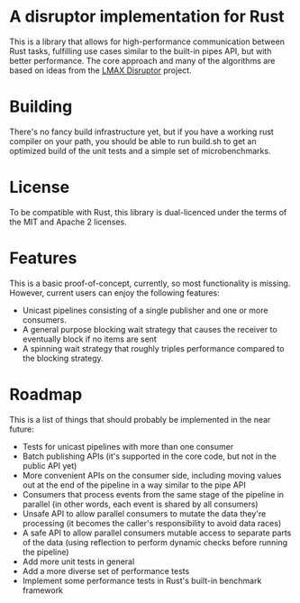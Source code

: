 # A disruptor implementation for Rust

This is a library that allows for high-performance communication between Rust
tasks, fulfilling use cases similar to the built-in pipes API, but with better
performance. The core approach and many of the algorithms are based on ideas
from the [LMAX Disruptor](http://lmax-exchange.github.io/disruptor/) project.

# Building

There's no fancy build infrastructure yet, but if you have a working rust
compiler on your path, you should be able to run build.sh to get an optimized
build of the unit tests and a simple set of microbenchmarks.

# License

To be compatible with Rust, this library is dual-licenced under the terms of the
MIT and Apache 2 licenses.

# Features

This is a basic proof-of-concept, currently, so most functionality is missing.
However, current users can enjoy the following features:
 * Unicast pipelines consisting of a single publisher and one or more consumers.
 * A general purpose blocking wait strategy that causes the receiver to
   eventually block if no items are sent
 * A spinning wait strategy that roughly triples performance compared to the
   blocking strategy.

# Roadmap

This is a list of things that should probably be implemented in the near future:
 * Tests for unicast pipelines with more than one consumer
 * Batch publishing APIs (it's supported in the core code, but not in the public
   API yet)
 * More convenient APIs on the consumer side, including moving values out at the
   end of the pipeline in a way similar to the pipe API
 * Consumers that process events from the same stage of the pipeline in parallel
   (in other words, each event is shared by all consumers)
 * Unsafe API to allow parallel consumers to mutate the data they're processing
   (it becomes the caller's responsibility to avoid data races)
 * A safe API to allow parallel consumers mutable access to separate parts of
   the data (using reflection to perform dynamic checks before running the
   pipeline)
 * Add more unit tests in general
 * Add a more diverse set of performance tests
 * Implement some performance tests in Rust's built-in benchmark framework

